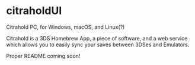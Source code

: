 # citraholdUI
Citrahold PC, for Windows, macOS, and Linux(?)

Citrahold is a 3DS Homebrew App, a piece of software, and a web service which allows you to easily sync your saves between 3DSes and Emulators.

Proper README coming soon!
